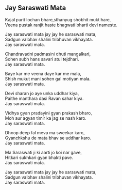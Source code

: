 ## Jay Saraswati Mata


Kajal purit lochan bhare,sthanyug shobhit mukt hare,  
Veena pustak ranjit haste bhagwati bharti devi nameste.

Jay saraswati mata jay jay he saraswati mata,  
Sadgun vaibhav shalini tribhuvan vikhayata.  
Jay saraswati mata.

Chandravadni padmasini dhuti mangalkari,  
Sohen subh hans savari atul tejdhari.  
Jay saraswati mata.

Baye kar me veena daye kar me mala,  
Shish mukut mani sohen gal motiyan mala.  
Jay saraswati mata.

Devi sharan jo aye unka uddhar kiya,  
Paithe manthara dasi Ravan sahar kiya.  
Jay saraswati mata.

Vidhya gyan pradayini gyan prakash bharo,  
Moh aur agyan timir ka jag se nash karo.  
Jay saraswati mata.

Dhoop deep fal meva ma sweekar karo,  
Gyanchkshu de mata bhav se uddhar karo.  
Jay saraswati mata.

Ma Saraswati ji ki aarti jo koi nar gave,  
Hitkari sukhkari gyan bhakti pave.  
Jay saraswati mata.

Jay saraswati mata jay jay he saraswati mata,  
Sadgun vaibhav shalini tribhuvan vikhayata.  
Jay saraswati mata.

